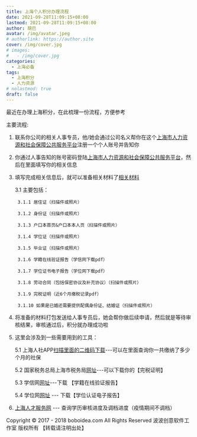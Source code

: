 ```yaml
---
title: 上海个人积分办理流程
date: 2021-09-28T11:09:15+08:00
lastmod: 2021-09-28T11:09:15+08:00
author: 胡巴
avatar: /img/avatar.jpeg
# authorlink: https://author.site
cover: /img/cover.jpg
# images:
#   - /img/cover.jpg
categories:
  - 上海必备
tags:
  - 上海积分
  - 人力资源
# nolastmod: true
draft: false
---
```


最近在办理上海积分，在此梳理一份流程，方便参考

<!--more-->

主要流程:

1. 联系你公司的相关人事专员，他/她会通过公司名义帮你在这个[上海市人力资源和社会保障公共服务平台](http://jzzjf.rsj.sh.gov.cn/jzzjf/)注册一个个人账号并告知你

2. 你通过人事告知的账号密码登陆[上海市人力资源和社会保障公共服务平台](http://jzzjf.rsj.sh.gov.cn/jzzjf/)，然后在里面填写你的相关信息

3. 填写完成相关信息后，就可以准备相关材料了[相关材料](http://jzzjf.rsj.sh.gov.cn/jzzjf/pingfen/bszn4.jsp)

    3.1 主要包括：

        3.1.1 居住证（扫描件或照片）

        3.1.2 身份证（扫描件或照片）

        3.1.3 户口本首页&户口本本人页（扫描件或照片）

        3.1.4 学位证（扫描件或照片）

        3.1.5 毕业证（扫描件或照片）

        3.1.6 学籍在线验证报告（学信网下载pdf）

        3.1.7 学位证书电子报告（学位网下载pdf）

        3.1.8 劳动合同（包括保密协议及补充协议）（扫描件或照片）

        3.1.9 完税证明（近6个月缴税记录pdf）

        3.1.10 如果是已婚还需要提供配偶身份证、结婚证（扫描件或照片）

4. 将准备的材料打包发送给人事专员后，她会帮你做后续申请，然后就是等待审核结果，审核通过后，积分就办理成功啦

5. 这里会涉及到一些需要用到的工具：

    5.1 上海人社APP[扫描里面的二维码下载](http://app.rsj.sh.gov.cn/)---可以在里面查询你一共缴纳了多少个月的社保

    5.2 国家税务总局上海市税务局[网址](https://etax.shanghai.chinatax.gov.cn/)---可以下载你的【完税证明】

    5.3 学信网[网址](https://account.chsi.com.cn/passport/login)---下载 【学籍在线验证报告】

    5.4 学位网[网址](https://www.chinadegrees.cn/cqva/account/login.html) --- 下载【学位认证电子报告】

6. [上海人才服务网](http://222.68.19.232/indexWebAction.action) --- 查询学历审核进度及调档进度（疫情期间不调档）

<!--declare-declare-->

Copyright &copy; 2017 - 2018 boboidea.com All Rights Reserved 波波创意软件工作室 版权所有 【转载请注明出处】
